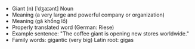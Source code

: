 - Giant (n)	[ˈdʒaɪənt]	Noun
- Meaning (a very large and powerful company or organization)
- Meaning (gã khổng lồ)
- Properly translated word (German: Riese)
- Example sentence: "The coffee giant is opening new stores worldwide."
- Family words: gigantic (very big)	Latin root: gigas